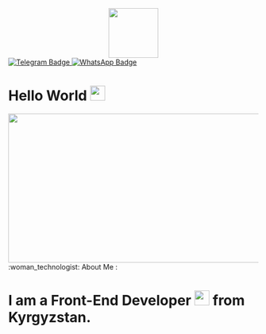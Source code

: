 <div id="header" align="center">
  <img src="https://media.giphy.com/media/8SRqnPebX1H8lQy5YR/giphy.gif" width="100"/>
</div>

<div id="badges">
  <a href="https://t.me/AltinAlmaz">
    <img src="https://img.shields.io/badge/Telegram-blue?style=for-the-badge&logo=telegram&logoColor=white" alt="Telegram Badge"/>
  </a>
  <a href="your-youtube-URL">
    <img src="https://img.shields.io/badge/WhatsApp-greenDark?style=for-the-badge&logo=whatsApp&logoColor=white" alt="WhatsApp Badge"/>
  </a>
</div>
<img src="https://komarev.com/ghpvc/?username=your-github-username&style=flat-square&color=blue" alt=""/>
<h1>
  Hello World
  <img src="https://media.giphy.com/media/hvRJCLFzcasrR4ia7z/giphy.gif" width="30px"/>
</h1>

<div align="center">
  <img src="https://media.giphy.com/media/l0HlMldqhAt3QYEh2/giphy.gif" width="600" height="300"/>
</div>
:woman_technologist: About Me :
<h1>I am a Front-End Developer  <img src="https://media.giphy.com/media/YnS7j9pwnECXLMrI4t/giphy.gif" width="30"> from Kyrgyzstan.</h1>


<!--
**altinAlmaz/altinAlmaz** is a ✨ _special_ ✨ repository because its `README.md` (this file) appears on your GitHub profile.

Here are some ideas to get you started:

- 🔭 I’m currently working on ...
- 🌱 I’m currently learning ...
- 👯 I’m looking to collaborate on ...
- 🤔 I’m looking for help with ...
- 💬 Ask me about ...
- 📫 How to reach me: ...
- 😄 Pronouns: ...
- ⚡ Fun fact: ...
-->
